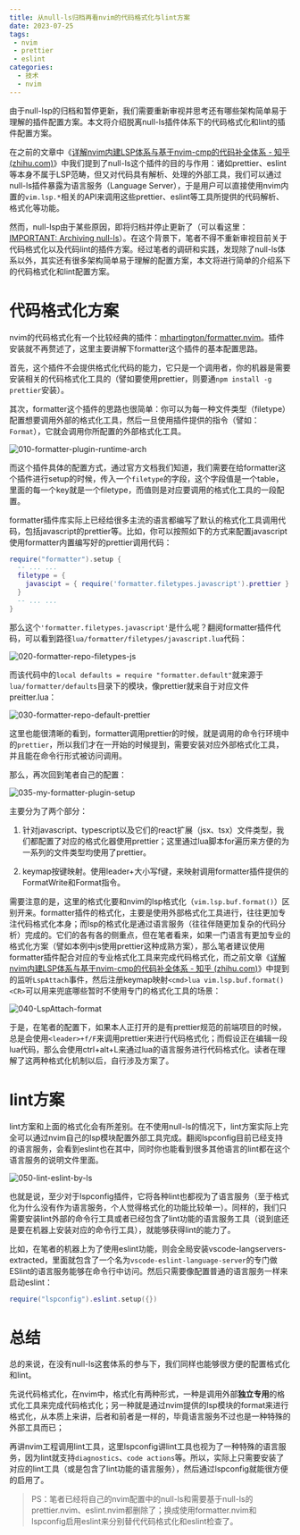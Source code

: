 ```yaml
---
title: 从null-ls归档再看nvim的代码格式化与lint方案
date: 2023-07-25
tags:
 - nvim
 - prettier
 - eslint
categories:
  - 技术
  - nvim
---
```


由于null-lsp的归档和暂停更新，我们需要重新审视并思考还有哪些架构简单易于理解的插件配置方案。本文将介绍脱离null-ls插件体系下的代码格式化和lint的插件配置方案。

<!-- more -->

在之前的文章中《[详解nvim内建LSP体系与基于nvim-cmp的代码补全体系 - 知乎 (zhihu.com)](https://zhuanlan.zhihu.com/p/643033884)》中我们提到了null-ls这个插件的目的与作用：诸如prettier、eslint等本身不属于LSP范畴，但又对代码具有解析、处理的外部工具，我们可以通过null-ls插件暴露为语言服务（Language Server），于是用户可以直接使用nvim内置的`vim.lsp.*`相关的API来调用这些prettier、eslint等工具所提供的代码解析、格式化等功能。

然而，null-lsp由于某些原因，即将归档并停止更新了（可以看这里：[IMPORTANT: Archiving null-ls](https://github.com/jose-elias-alvarez/null-ls.nvim/issues/1621)）。在这个背景下，笔者不得不重新审视目前关于代码格式化以及代码lint的插件方案。经过笔者的调研和实践，发现除了null-ls体系以外，其实还有很多架构简单易于理解的配置方案，本文将进行简单的介绍系下的代码格式化和lint配置方案。

# 代码格式化方案

nvim的代码格式化有一个比较经典的插件：[mhartington/formatter.nvim](https://github.com/mhartington/formatter.nvim)。插件安装就不再赘述了，这里主要讲解下formatter这个插件的基本配置思路。

首先，这个插件不会提供格式化代码的能力，它只是一个调用者，你的机器是需要安装相关的代码格式化工具的（譬如要使用prettier，则要通`npm install -g prettier`安装）。

其次，formatter这个插件的思路也很简单：你可以为每一种文件类型（filetype）配置想要调用外部的格式化工具，然后一旦使用插件提供的指令（譬如：`Format`），它就会调用你所配置的外部格式化工具。

![010-formatter-plugin-runtime-arch](https://src-1252109805.cos.ap-chengdu.myqcloud.com/images/post/2023-07-25/010-formatter-plugin-runtime-arch.png)



而这个插件具体的配置方式，通过官方文档我们知道，我们需要在给formatter这个插件进行setup的时候，传入一个`filetype`的字段，这个字段值是一个table，里面的每一个key就是一个filetype，而值则是对应要调用的格式化工具的一段配置。

formatter插件库实际上已经给很多主流的语言都编写了默认的格式化工具调用代码，包括javascript的prettier等。比如，你可以按照如下的方式来配置javascript使用formatter内置编写好的prettier调用代码：

```lua
require("formatter").setup {
  -- ... ...
  filetype = {
    javascipt = { require('formatter.filetypes.javascript').prettier }
  }
  -- ... ...
}
```

那么这个`'formatter.filetypes.javascript'`是什么呢？翻阅formatter插件代码，可以看到路径`lua/formatter/filetypes/javascript.lua`代码：

![020-formatter-repo-filetypes-js](https://src-1252109805.cos.ap-chengdu.myqcloud.com/images/post/2023-07-25/020-formatter-repo-filetypes-js.png)

而该代码中的`local defaults = require "formatter.default"`就来源于`lua/formatter/defaults`目录下的模块，像prettier就来自于对应文件preitter.lua：

![030-formatter-repo-default-prettier](https://src-1252109805.cos.ap-chengdu.myqcloud.com/images/post/2023-07-25/030-formatter-repo-default-prettier.png)

这里也能很清晰的看到，formatter调用prettier的时候，就是调用的命令行环境中的`prettier`，所以我们才在一开始的时候提到，需要安装对应外部格式化工具，并且能在命令行形式被访问调用。

那么，再次回到笔者自己的配置：

![035-my-formatter-plugin-setup](https://src-1252109805.cos.ap-chengdu.myqcloud.com/images/post/2023-07-25/035-my-formatter-plugin-setup.png)

主要分为了两个部分：

1. 针对javascript、typescript以及它们的react扩展（jsx、tsx）文件类型，我们都配置了对应的格式化器使用prettier；这里通过lua脚本for遍历来方便的为一系列的文件类型均使用了prettier。

2. keymap按键映射。使用leader+大小写f键，来映射调用formatter插件提供的FormatWrite和Format指令。

需要注意的是，这里的格式化要和nvim的lsp格式化（`vim.lsp.buf.format()`）区别开来。formatter插件的格式化，主要是使用外部格式化工具进行，往往更加专注代码格式化本身；而lsp的格式化是通过语言服务（往往伴随更加复杂的代码分析）完成的。它们的各有各的侧重点，但在笔者看来，如果一门语言有更加专业的格式化方案（譬如本例中js使用prettier这种成熟方案），那么笔者建议使用formatter插件配合对应的专业格式化工具来完成代码格式化，而之前文章《[详解nvim内建LSP体系与基于nvim-cmp的代码补全体系 - 知乎 (zhihu.com)](https://zhuanlan.zhihu.com/p/643033884)》中提到的监听`LspAttach`事件，然后注册keymap映射`<cmd>lua vim.lsp.buf.format()<CR>`可以用来兜底哪些暂时不使用专门的格式化工具的场景：

![040-LspAttach-format](https://src-1252109805.cos.ap-chengdu.myqcloud.com/images/post/2023-07-25/040-LspAttach-format.png)

于是，在笔者的配置下，如果本人正打开的是有prettier规范的前端项目的时候，总是会使用`<leader>+f/F`来调用prettier来进行代码格式化；而假设正在编辑一段lua代码，那么会使用ctrl+alt+L来通过lua的语言服务进行代码格式化。读者在理解了这两种格式化机制以后，自行涉及方案了。

# lint方案

lint方案和上面的格式化会有所差别。在不使用null-ls的情况下，lint方案实际上完全可以通过nvim自己的lsp模块配置外部工具完成。翻阅lspconfig目前已经支持的语言服务，会看到eslint也在其中，同时你也能看到很多其他语言的lint都在这个语言服务的说明文件里面。

![050-lint-eslint-by-ls](https://src-1252109805.cos.ap-chengdu.myqcloud.com/images/post/2023-07-25/050-lint-eslint-by-ls.png)

也就是说，至少对于lspconfig插件，它将各种lint也都视为了语言服务（至于格式化为什么没有作为语言服务，个人觉得格式化的功能比较单一）。同样的，我们只需要安装lint外部的命令行工具或者已经包含了lint功能的语言服务工具（说到底还是要在机器上安装对应的命令行工具），就能够获得lint的能力了。 

比如，在笔者的机器上为了使用eslint功能，则会全局安装vscode-langservers-extracted，里面就包含了一个名为`vscode-eslint-language-server`的专门做ESlint的语言服务能够在命令行中访问。然后只需要像配置普通的语言服务一样来启动eslint：

```lua
require("lspconfig").eslint.setup({})
```

# 总结

总的来说，在没有null-ls这套体系的参与下，我们同样也能够很方便的配置格式化和lint。

先说代码格式化，在nvim中，格式化有两种形式，一种是调用外部**独立专用**的格式化工具来完成代码格式化；另一种就是通过nvim提供的lsp模块的format来进行格式化，从本质上来讲，后者和前者是一样的，毕竟语言服务不过也是一种特殊的外部工具而已；

再讲nvim工程调用lint工具，这里lspconfig讲lint工具也视为了一种特殊的语言服务，因为lint就支持`diagnostics`、`code actions`等。所以，实际上只需要安装了对应的lint工具（或是包含了lint功能的语言服务），然后通过lspconfig就能很方便的启用了。

> PS：笔者已经将自己的nvim配置中的null-ls和需要基于null-ls的prettier.nvim、eslint.nvim都删除了；换成使用formatter.nvim和lspconfig启用eslint来分别替代代码格式化和eslint检查了。

